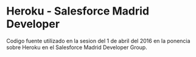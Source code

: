 # Heroku - Salesforce Madrid Developer

Codigo fuente utilizado en la sesion del 1 de abril del 2016 en la ponencia sobre Heroku en el Salesforce Madrid Developer Group.
